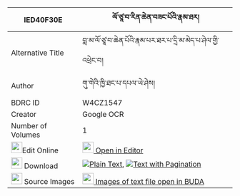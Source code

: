 |IED40F30E|ལོ་ཙཱ་བ་རིན་ཆེན་བཟང་པོའི་རྣམ་ཐར། 
| --- | --- 
|Alternative Title |བླ་མ་ལོ་ཙཱ་བ་ཆེན་པོའི་རྣམ་པར་ཐར་པ་དྲི་མ་མེད་པ་ཤེལ་གྱི་འཕྲེང་བ།
|Author| གུ་གེའི་ཁྱི་ཐང་པ་དཔལ་ཡེ་ཤེས།
|BDRC ID | W4CZ1547
|Creator | Google OCR
|Number of Volumes| 1
|<img width="25" src="https://img.icons8.com/color/25/000000/edit-property.png">Edit Online| [<img width="25" src="https://avatars.githubusercontent.com/u/45091458?s=200&v=4"> Open in Editor](http://editor.openpecha.org/IED40F30E)
|<img width="25" src="https://img.icons8.com/fluent/48/000000/download-2.png"/>  Download | [![](https://img.icons8.com/color/20/000000/txt.png)Plain Text](https://github.com/Openpecha/IED40F30E/releases/download/v1/lotsawa_rinchen_zangpo_i_namta_plain_IED40F30E.zip), [![](https://img.icons8.com/color/20/000000/txt.png)Text with Pagination](https://github.com/Openpecha/IED40F30E/releases/download/v1/lotsawa_rinchen_zangpo_i_namta_pages_IED40F30E.zip)
|<img width="25" src="https://img.icons8.com/plasticine/100/000000/pictures-folder.png"/>  Source Images | [<img width="25" src="https://library.bdrc.io/icons/BUDA-small.svg"> Images of text file open in BUDA](https://library.bdrc.io/show/bdr:W4CZ1547)